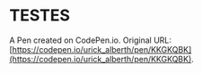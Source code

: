 # TESTES

A Pen created on CodePen.io. Original URL: [https://codepen.io/urick_alberth/pen/KKGKQBK](https://codepen.io/urick_alberth/pen/KKGKQBK).

